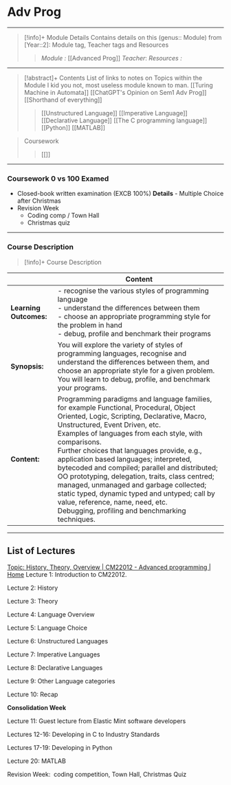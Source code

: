 # Adv Prog 
---
> [!info]+ Module Details
> Contains details on this (genus:: Module) from [Year::2]: Module tag, Teacher tags and Resources 
> > *Module :*  [[Advanced Prog]]
> > *Teacher*: 
> > *Resources :*

---
> [!abstract]+ Contents
> List of links to notes on Topics within the Module
> I kid you not, most useless module known to man. 
> [[Turing Machine in Automata]]
> [[ChatGPT's Opinion on Sem1 Adv Prog]]
> [[Shorthand of everything]]
> > [[Unstructured Language]] 
> > [[Imperative Language]]
> > [[Declarative Language]]
> > [[The C programming language]]
> > [[Python]]
> > [[MATLAB]]

> 
> 
> Coursework
> > [[]]



---
### Coursework 0 vs 100 Examed
- Closed-book written examination (EXCB 100%)
	**Details** - Multiple Choice after Christmas
- Revision Week
	- Coding comp / Town Hall
	- Christmas quiz
---
### Course Description

> [!info]+  Course Description
> 
|                        | Content                                                                                                                                                                                                                                                                                                                                                                                                                                                                                                                                                                                                                    |
| ---------------------- | -------------------------------------------------------------------------------------------------------------------------------------------------------------------------------------------------------------------------------------------------------------------------------------------------------------------------------------------------------------------------------------------------------------------------------------------------------------------------------------------------------------------------------------------------------------------------------------------------------------------------- |
| **Learning Outcomes:** | - recognise the various styles of programming language<br>- understand the differences between them<br>- choose an appropriate programming style for the problem in hand<br>- debug, profile and benchmark their programs                                                                                                                                                                                                                                                                                                                                                                                                  |
| **Synopsis:**          | You will explore the variety of styles of programming languages, recognise and understand the differences between them, and choose an appropriate style for a given problem. You will learn to debug, profile, and benchmark your programs.                                                                                                                                                                                                                                                                                                                                                                                |
| **Content:**           | Programming paradigms and language families, for example Functional, Procedural, Object Oriented, Logic, Scripting, Declarative, Macro, Unstructured, Event Driven, etc. <br>Examples of languages from each style, with comparisons. <br>Further choices that languages provide, e.g., application based languages; interpreted, bytecoded and compiled; parallel and distributed; OO prototyping, delegation, traits, class centred; managed, unmanaged and garbage collected; static typed, dynamic typed and untyped; call by value, reference, name, need, etc. <br>Debugging, profiling and benchmarking techniques. |

---
## List of Lectures
[Topic: History, Theory, Overview | CM22012 - Advanced programming | Home](https://moodle.bath.ac.uk/course/view.php?id=61735&section=3) 
Lecture 1: Introduction to CM22012.   

Lecture 2: History

Lecture 3: Theory

Lecture 4: Language Overview

Lecture 5: Language Choice

Lecture 6: Unstructured Languages

Lecture 7: Imperative Languages

Lecture 8: Declarative Languages

Lecture 9: Other Language categories

Lecture 10: Recap

**Consolidation Week**

Lecture 11: Guest lecture from Elastic Mint software developers

Lectures 12-16: Developing in C to Industry Standards

Lectures 17-19: Developing in Python

Lecture 20: MATLAB

Revision Week:  coding competition, Town Hall, Christmas Quiz